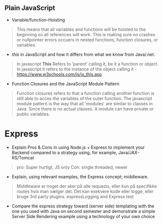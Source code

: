 
## Plain JavaScript 
- Variable/function-Hoisting
> This means that all variables and functions will be hoisted to the beginning so all references will work. This is making sure no crashes or nullpointer errors occuers in nested functions, function closures, or variables.

- *this* in JavaScript and how it differs from what we know from Java/.net.
> In javascript **This** Refers to 'parent' calling it, be it a function or object. In javascript it refers to the instance of the object calling it - https://www.w3schools.com/js/js_this.asp

- Function Closures and the JavaScript Module Pattern
> Function closures refers to that a function calling another function is still able to acces the variables of the outer function. 
The javascript module pattern is the way that all 'modules' are similar to classes in Java. Since there is no actual classes.
A module can have private or public variables.

# Express
- Explain Pros & Cons in using Node.js + Express to implement your Backend compared to a strategy using, for example, Java/JAX-RS/Tomcat
>pro: Super hurtigt, JS only
Con: single threaded, newer



- Explain, using relevant examples, the Express concept; middleware.
>Middleware er noget der sker på alle requests, eller kun på specifikke routes hvis man vælger det. Det kan exekvere kode eller logge, eller bruge 3rd party plugins.
expressLogging and Express test

- Compare the express strategy toward (server side) templating with the one you used with Java on second semester and demonstrate a simple Server Side Rendering example using a technology of your own choice

